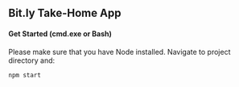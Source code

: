 ## Bit.ly Take-Home App

#### Get Started (cmd.exe or Bash)

Please make sure that you have Node installed. Navigate to project directory and:

```bash
npm start
```